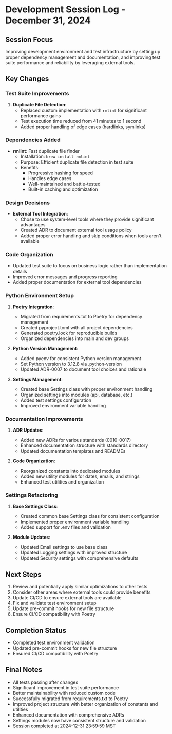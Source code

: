 # Development Session Log - December 31, 2024

## Session Focus
Improving development environment and test infrastructure by setting up proper dependency management and documentation, and improving test suite performance and reliability by leveraging external tools.

## Key Changes

### Test Suite Improvements
1. **Duplicate File Detection**:
   - Replaced custom implementation with `rmlint` for significant performance gains
   - Test execution time reduced from 41 minutes to 1 second
   - Added proper handling of edge cases (hardlinks, symlinks)

### Dependencies Added
- **rmlint**: Fast duplicate file finder
  - Installation: `brew install rmlint`
  - Purpose: Efficient duplicate file detection in test suite
  - Benefits: 
    - Progressive hashing for speed
    - Handles edge cases
    - Well-maintained and battle-tested
    - Built-in caching and optimization

### Design Decisions
- **External Tool Integration**:
  - Chose to use system-level tools where they provide significant advantages
  - Created ADR to document external tool usage policy
  - Added proper error handling and skip conditions when tools aren't available

### Code Organization
- Updated test suite to focus on business logic rather than implementation details
- Improved error messages and progress reporting
- Added proper documentation for external tool dependencies

### Python Environment Setup
1. **Poetry Integration**:
   - Migrated from requirements.txt to Poetry for dependency management
   - Created pyproject.toml with all project dependencies
   - Generated poetry.lock for reproducible builds
   - Organized dependencies into main and dev groups

2. **Python Version Management**:
   - Added pyenv for consistent Python version management
   - Set Python version to 3.12.8 via .python-version
   - Updated ADR-0007 to document tool choices and rationale

3. **Settings Management**:
   - Created base Settings class with proper environment handling
   - Organized settings into modules (api, database, etc.)
   - Added test settings configuration
   - Improved environment variable handling

### Documentation Improvements
1. **ADR Updates**:
   - Added new ADRs for various standards (0010-0017)
   - Enhanced documentation structure with standards directory
   - Updated documentation templates and READMEs

2. **Code Organization**:
   - Reorganized constants into dedicated modules
   - Added new utility modules for dates, emails, and strings
   - Enhanced test utilities and organization

### Settings Refactoring
1. **Base Settings Class**:
   - Created common base Settings class for consistent configuration
   - Implemented proper environment variable handling
   - Added support for .env files and validation

2. **Module Updates**:
   - Updated Email settings to use base class
   - Updated Logging settings with improved structure
   - Updated Security settings with comprehensive defaults

## Next Steps
1. Review and potentially apply similar optimizations to other tests
2. Consider other areas where external tools could provide benefits
3. Update CI/CD to ensure external tools are available
4. Fix and validate test environment setup
5. Update pre-commit hooks for new file structure
6. Ensure CI/CD compatibility with Poetry

## Completion Status
- Completed test environment validation
- Updated pre-commit hooks for new file structure
- Ensured CI/CD compatibility with Poetry

## Final Notes
- All tests passing after changes
- Significant improvement in test suite performance
- Better maintainability with reduced custom code
- Successfully migrated from requirements.txt to Poetry
- Improved project structure with better organization of constants and utilities
- Enhanced documentation with comprehensive ADRs
- Settings modules now have consistent structure and validation
- Session completed at 2024-12-31 23:59:59 MST
